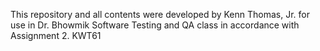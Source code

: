 This repository and all contents were developed by Kenn Thomas, Jr. for use in Dr. Bhowmik Software Testing and QA class in accordance with Assignment 2.
KWT61
